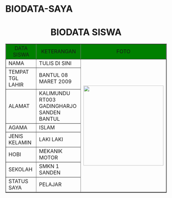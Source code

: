 # BIODATA-SAYA<html>
<head
       <title>  </title>
</head>
<body>
        <h1 align="center">BIODATA SISWA</h1>
		<table border="1" cellspacing="0" align="center" cellpadding="5" width="800">  
		<tr align="center" bgcolor="green">
		          <td>DATA SISWA</td>
				  <td>KETERANGAN</td>
				  <td>FOTO</td>
		</tr>
		<tr>
		          <td width="500">NAMA</td>
				  <td width="600">TULIS DI SINI</td>
				  <td width="200"rowspan="8"><img src="FOTO.JPG" width="250" </td>
		</tr>  
		<tr>
		          <td>TEMPAT TGL LAHIR</td>
				  <td>BANTUL 08 MARET 2009</td>
		</tr>
		<tr>
		          <td>ALAMAT</td>
				  <td>KALIMUNDU RT003 GADINGHARJO SANDEN BANTUL</td>
		</tr>
		<tr>
		          <td>AGAMA</td>
				  <td>ISLAM</td>
		</tr>
		<tr>
		          <td>JENIS KELAMIN</td>
				  <td>LAKI LAKI</td>
		</tr>
		<tr>
		          <td>HOBI</td>
				  <td>MEKANIK MOTOR</td>
		</tr>
		<tr>
		          <td>SEKOLAH</td>
				  <td>SMKN 1 SANDEN</td>
		</tr>
		<tr>
		          <td>STATUS SAYA</td>
				  <td>PELAJAR</td>
		</tr>
</body>
</html>
